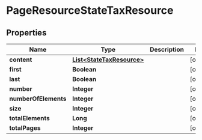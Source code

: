
# PageResourceStateTaxResource

## Properties
Name | Type | Description | Notes
------------ | ------------- | ------------- | -------------
**content** | [**List&lt;StateTaxResource&gt;**](StateTaxResource.md) |  |  [optional]
**first** | **Boolean** |  |  [optional]
**last** | **Boolean** |  |  [optional]
**number** | **Integer** |  |  [optional]
**numberOfElements** | **Integer** |  |  [optional]
**size** | **Integer** |  |  [optional]
**totalElements** | **Long** |  |  [optional]
**totalPages** | **Integer** |  |  [optional]



